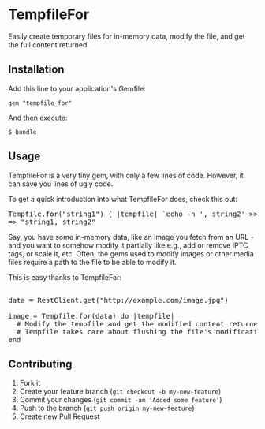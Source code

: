 
# TempfileFor

Easily create temporary files for in-memory data, modify the file, and get the full content returned.

## Installation

Add this line to your application's Gemfile:

    gem "tempfile_for"

And then execute:

    $ bundle

## Usage

TempfileFor is a very tiny gem, with only a few lines of code.
However, it can save you lines of ugly code.

To get a quick introduction into what TempfileFor does, check this out:

<pre>
Tempfile.for("string1") { |tempfile| `echo -n ', string2' >> #{tempfile.path}` }
=> "string1, string2"
</pre>

Say, you have some in-memory data, like an image you fetch from an URL - and you want to somehow modify it partially
like e.g., add or remove IPTC tags, or scale it, etc. Often, the gems used to modify images or other media files
require a path to the file to be able to modify it.

This is easy thanks to TempfileFor:

<pre>

data = RestClient.get("http://example.com/image.jpg")

image = Tempfile.for(data) do |tempfile|
  # Modify the tempfile and get the modified content returned.
  # Tempfile takes care about flushing the file's modifications and rewinding, etc.
end
</pre>

## Contributing

1. Fork it
2. Create your feature branch (`git checkout -b my-new-feature`)
3. Commit your changes (`git commit -am 'Added some feature'`)
4. Push to the branch (`git push origin my-new-feature`)
5. Create new Pull Request

